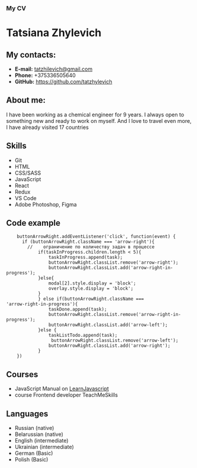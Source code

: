 ### My CV

Tatsiana Zhylevich
========================

## My contacts: 

* **E-mail:** <tatzhilevich@gmail.com>
* **Phone:** +375336505640
* **GitHub:** <https://github.com/tatzhylevich>

## About me:

I have been working as a chemical engineer for 9 years. I always open to something new and ready to work on myself. And I love to travel even more, I have already visited 17 countries


## Skills

* Git
* HTML
* CSS/SASS
* JavaScript
* React
* Redux
* VS Code
* Adobe Photoshop, Figma


## Code example

        buttonArrowRight.addEventListener('click', function(event) {
          if (buttonArrowRight.className === 'arrow-right'){
            //    ограничение по количеству задач в процессе
                if(taskInProgress.children.length < 5){
                    taskInProgress.append(task);
                    buttonArrowRight.classList.remove('arrow-right');
                    buttonArrowRight.classList.add('arrow-right-in-progress');
                }else{
                    modal[2].style.display = 'block';
                    overlay.style.display = 'block';
                }  
                } else if(buttonArrowRight.className ===            'arrow-right-in-progress'){
                    taskDone.append(task);
                    buttonArrowRight.classList.remove('arrow-right-in-progress');
                    buttonArrowRight.classList.add('arrow-left');
                }else {
                    taskListTodo.append(task);
                     buttonArrowRight.classList.remove('arrow-left');
                    buttonArrowRight.classList.add('arrow-right');
                }
        })


## Courses

* JavaScript Manual on [LearnJavascript](https://learn.javascript.ru/)
* course Frontend developer TeachMeSkills 


## Languages

* Russian (native)
* Belarussian (native)
* English (intermediate)
* Ukrainian (intermediate)
* German (Basic)
* Polish (Basic)